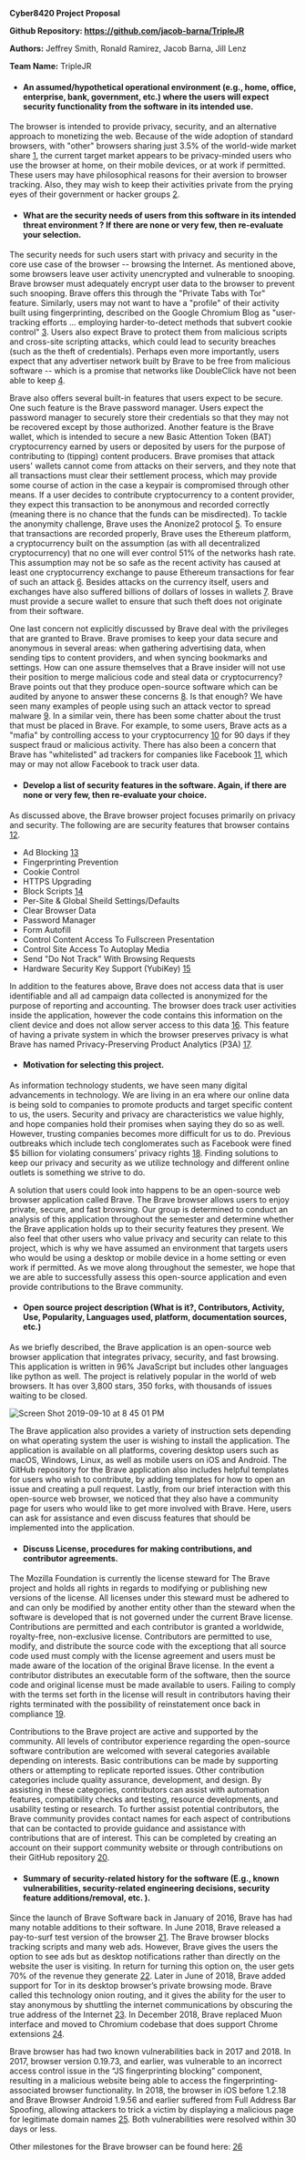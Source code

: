 **Cyber8420 Project Proposal**

**Github Repository: https://github.com/jacob-barna/TripleJR**

**Authors:** Jeffrey Smith, Ronald Ramirez, Jacob Barna, Jill Lenz

**Team Name:** TripleJR

* #### An assumed/hypothetical operational environment (e.g., home, office, enterprise, bank, government, etc.) where the users will expect security functionality from the software in its intended use.  
The browser is intended to provide privacy, security, and an alternative approach to monetizing the web. Because of the wide adoption of standard browsers, with "other" browsers sharing just 3.5% of the world-wide market share [1], the current target market appears to be privacy-minded users who use the browser at home, on their mobile devices, or at work if permitted. These users may have philosophical reasons for their aversion to browser tracking. Also, they may wish to keep their activities private from the prying eyes of their government or hacker groups [2].

* #### What are the security needs of users from this software in its intended threat environment ? If there are none or very few, then re-evaluate your selection.  
The security needs for such users start with privacy and security in the core use case of the browser -- browsing the Internet. As mentioned above, some browsers leave user activity unencrypted and vulnerable to snooping. Brave browser must adequately encrypt user data to the browser to prevent such snooping. Brave offers this through the "Private Tabs with Tor" feature. Similarly, users may not want to have a "profile" of their activity built using fingerprinting, described on the Google Chromium Blog as "user-tracking efforts ... employing harder-to-detect methods that subvert cookie control" [3]. Users also expect Brave to protect them from malicious scripts and cross-site scripting attacks, which could lead to security breaches (such as the theft of credentials). Perhaps even more importantly, users expect that any advertiser network built by Brave to be free from malicious software -- which is a promise that networks like DoubleClick have not been able to keep [4].  

Brave also offers several built-in features that users expect to be secure.  One such feature is the Brave password manager.  Users expect the password manager to securely store their credentials so that they may not be recovered except by those authorized.  Another feature is the Brave wallet, which is intended to secure a new Basic Attention Token (BAT) cryptocurrency earned by users or deposited by users for the purpose of contributing to (tipping) content producers.  Brave promises that attack users' wallets cannot come from attacks on their servers, and they note that all transactions must clear their settlement process, which may provide some course of action in the case a keypair is compromised through other means.  If a user decides to contribute cryptocurrency to a content provider, they expect this transaction to be anonymous and recorded correctly (meaning there is no chance that the funds can be misdirected).  To tackle the anonymity challenge, Brave uses the Anonize2 protocol [5].  To ensure that transactions are recorded properly, Brave uses the Ethereum platform, a cryptocurrency built on the assumption (as with all decentralized cryptocurrency) that no one will ever control 51% of the networks hash rate.  This assumption may not be so safe as the recent activity has caused at least one cryptocurrency exchange to pause Ethereum transactions for fear of such an attack [6].  Besides attacks on the currency itself, users and exchanges have also suffered billions of dollars of losses in wallets [7].  Brave must provide a secure wallet to ensure that such theft does not originate from their software.

One last concern not explicitly discussed by Brave deal with the privileges that are granted to Brave.  Brave promises to keep your data secure and anonymous in several areas: when gathering advertising data, when sending tips to content providers, and when syncing bookmarks and settings.  How can one assure themselves that a Brave insider will not use their position to merge malicious code and steal data or cryptocurrency?  Brave points out that they produce open-source software which can be audited by anyone to answer these concerns [8].  Is that enough? We have seen many examples of people using such an attack vector to spread malware [9].  In a similar vein, there has been some chatter about the trust that must be placed in Brave.  For example, to some users, Brave acts as a "mafia" by controlling access to your cryptocurrency [10] for 90 days if they suspect fraud or malicious activity.  There has also been a concern that Brave has "whitelisted" ad trackers for companies like Facebook [11], which may or may not allow Facebook to track user data. 

* #### Develop a list of security features in the software. Again, if there are none or very few, then re-evaluate your choice.
As discussed above, the Brave browser project focuses primarily on privacy and security. The following are are security features that browser contains [12].

* Ad Blocking [13]
* Fingerprinting Prevention
* Cookie Control
* HTTPS Upgrading
* Block Scripts [14]
* Per-Site & Global Sheild Settings/Defaults
* Clear Browser Data
* Password Manager
* Form Autofill
* Control Content Access To Fullscreen Presentation
* Control Site Access To Autoplay Media
* Send "Do Not Track" With Browsing Requests
* Hardware Security Key Support (YubiKey) [15]

In addition to the features above, Brave does not access data that is user identifiable and all ad campaign data collected is anonymized for the purpose of reporting and accounting. The browser does track user activities inside the application, however the code contains this information on the client device and does not allow server access to this data [16]. This feature of having a private system in which the browser preserves privacy is what Brave has named Privacy-Preserving Product Analytics (P3A) [17].

* #### Motivation for selecting this project.   
As information technology students, we have seen many digital advancements in technology. We are living in an era where our online data is being sold to companies to promote products and target specific content to us, the users. Security and privacy are characteristics we value highly, and hope companies hold their promises when saying they do so as well. However, trusting companies becomes more difficult for us to do. Previous outbreaks which include tech conglomerates such as Facebook were fined $5 billion for violating consumers’ privacy rights [18]. Finding solutions to keep our privacy and security as we utilize technology and different online outlets is something we strive to do.  

A solution that users could look into happens to be an open-source web browser application called Brave. The Brave browser allows users to enjoy private, secure, and fast browsing. Our group is determined to conduct an analysis of this application throughout the semester and determine whether the Brave application holds up to their security features they present. We also feel that other users who value privacy and security can relate to this project, which is why we have assumed an environment that targets users who would be using a desktop or mobile device in a home setting or even work if permitted. As we move along throughout the semester, we hope that we are able to successfully assess this open-source application and even provide contributions to the Brave community. 

* #### Open source project description (What is it?, Contributors, Activity, Use, Popularity, Languages used, platform, documentation sources, etc.)   

As we briefly described, the Brave application is an open-source web browser application that integrates privacy, security, and fast browsing. This application is written in 96% JavaScript but includes other languages like python as well. The project is relatively popular in the world of web browsers. It has over 3,800 stars, 350 forks, with thousands of issues waiting to be closed. 

![Screen Shot 2019-09-10 at 8 45 01 PM](https://user-images.githubusercontent.com/45551925/64661891-1647a180-d40c-11e9-8586-6819ef990b05.png)

The Brave application also provides a variety of instruction sets depending on what operating system the user is wishing to install the application. The application is available on all platforms, covering desktop users such as macOS, Windows, Linux, as well as mobile users on iOS and Android. The GitHub repository for the Brave application also includes helpful templates for users who wish to contribute, by adding templates for how to open an issue and creating a pull request. Lastly, from our brief interaction with this open-source web browser, we noticed that they also have a community page for users who would like to get more involved with Brave. Here, users can ask for assistance and even discuss features that should be implemented into the application.

* #### Discuss License, procedures for making contributions, and contributor agreements. 
The Mozilla Foundation is currently the license steward for The Brave project and holds all rights in regards to modifying or publishing new versions of the license. All licenses under this steward must be adhered to and can only be modified by another entity other than the steward when the software is developed that is not governed under the current Brave license. Contributions are permitted and each contributor is granted a worldwide, royalty-free, non-exclusive license. Contributors are permitted to use, modify, and distribute the source code with the exceptiong that all source code used must comply with the license agreement and users must be made aware of the location of the original Brave license. In the event a contributor distributes an executable form of the software, then the source code and original license must be made available to users. Failing to comply with the terms set forth in the license will result in contributors having their rights terminated with the possibility of reinstatement once back in compliance [19].

Contributions to the Brave project are active and supported by the community. All levels of contributor experience regarding the open-source software contribution are welcomed with several categories available depending on interests. Basic contributions can be made by supporting others or attempting to replicate reported issues. Other contribution categories include quality assurance, development, and design. By assisting in these categories, contributors can assist with automation features, compatibility checks and testing, resource developments, and usability testing or research. To further assist potential contributors, the Brave community provides contact names for each aspect of contributions that can be contacted to provide guidance and assistance with contributions that are of interest. This can be completed by creating an account on their support community website or through contributions on their GitHub repository [20].

* #### Summary of security-related history for the software (E.g., known vulnerabilities, security-related engineering decisions, security feature additions/removal, etc. ). 

Since the launch of Brave Software back in January of 2016, Brave has had many notable additions to their software.  In June 2018, Brave released a pay-to-surf test version of the browser [21]. The Brave browser blocks tracking scripts and many web ads.  However, Brave gives the users the option to see ads but as desktop notifications rather than directly on the website the user is visiting. In return for turning this option on, the user gets 70% of the revenue they generate [22]. Later in June of 2018, Brave added support for Tor in its desktop browser’s private browsing mode. Brave called this technology onion routing, and it gives the ability for the user to stay anonymous by shuttling the internet communications by obscuring the true address of the Internet [23]. In December 2018, Brave replaced Muon interface and moved to Chromium codebase that does support Chrome extensions [24]. 

Brave browser has had two known vulnerabilities back in 2017 and 2018.  In 2017, browser version 0.19.73, and earlier, was vulnerable to an incorrect access control issue in the “JS fingerprinting blocking” component, resulting in a malicious website being able to access the fingerprinting-associated browser functionality.  In 2018, the browser in iOS before 1.2.18 and Brave Browser Android 1.9.56 and earlier suffered from Full Address Bar Spoofing, allowing attackers to trick a victim by displaying a malicious page for legitimate domain names [25]. Both vulnerabilities were resolved within 30 days or less. 

Other milestones for the Brave browser can be found here: [26]

[1]: https://gs.statcounter.com/browser-market-share#monthly-200901-201905
[2]: https://www.fastcompany.com/3058432/the-top-3-web-browsers-in-china-leave-users-vulnerable-report-says
[3]: https://blog.chromium.org/2019/05/improving-privacy-and-security-on-web.html
[4]: https://www.forbes.com/sites/leemathews/2018/01/26/hackers-abuse-google-ad-network-to-spread-malware-that-mines-cryptocurrency/
[5]: https://anonize.org/
[6]: https://cointelegraph.com/news/ethereum-classic-51-attack-the-reality-of-proof-of-work
[7]: https://www.computerworld.com/article/3389678/whats-a-crypto-wallet-and-does-it-manage-digital-currency.html
[8]: https://brave.com/faq/#concerns
[9]: https://hackaday.com/2018/10/31/when-good-software-goes-bad-malware-in-open-source/
[10]: https://thenextweb.com/hardfork/2018/11/23/brave-blockchain-cryptocurrency-browser/
[11]: https://nakedsecurity.sophos.com/2019/02/12/privacy-browser-braves-user-concern-over-facebook-whitelist/
[12]: https://brave.com/features/
[13]: https://brave.com/improved-ad-blocker-performance/
[14]: https://brave.com/script-blocking-exceptions-update/
[15]: https://brave.com/partnership-with-yubico/
[16]: https://brave.com/faq/
[17]: https://brave.com/privacy-preserving-product-analytics-p3a/
[18]: https://www.usatoday.com/story/tech/news/2019/07/24/facebook-pay-record-5-billion-fine-u-s-privacy-violations/1812499001/
[19]: https://raw.githubusercontent.com/cyb3rc0wb0y/brave-browser/master/LICENSE
[20]: https://community.brave.com/t/about-the-contributing-category/1891
[21]: https://en.wikipedia.org/wiki/Brave_(web_browser)
[22]: https://www.wired.com/story/brave-browser-will-pay-surf-web/
[23]: https://www.cnet.com/news/brave-advances-browser-privacy-with-tor-powered-tabs/
[24]: https://www.zdnet.com/article/brave-browser-moves-to-chromium-codebase-now-supports-chrome-extensions/
[25]: https://www.cvedetails.com/vulnerability-list/vendor_id-16266/product_id-36540/Brave-Browser.html
[26]: https://github.com/brave/brave-browser/wiki/Roadmap-Archive
